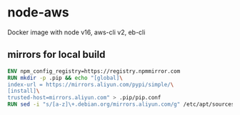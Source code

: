 # node-aws
Docker image with node v16, aws-cli v2, eb-cli

## mirrors for local build
```Dockerfile
ENV npm_config_registry=https://registry.npmmirror.com
RUN mkdir -p .pip && echo "[global]\
index-url = https://mirrors.aliyun.com/pypi/simple/\
[install]\
trusted-host=mirrors.aliyun.com" > .pip/pip.conf
RUN sed -i "s/[a-z]\+.debian.org/mirrors.aliyun.com/g" /etc/apt/sources.list
```
